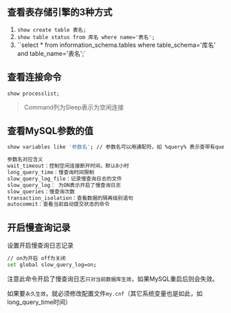 ## 查看表存储引擎的3种方式

1. `show create table 表名;`
2. `show table status from 库名 where name='表名';`
3. ``select * from information_schema.tables where table_schema='库名' and table_name='表名';`



## 查看连接命令

`show processlist;`

> Command列为Sleep表示为空闲连接



## 查看MySQL参数的值

```bash
show variables like '参数名'; // 参数名可以用通配符，如 %query% 表示查带有query的参数名

参数名对应含义
wait_timeout：控制空闲连接断开时间，默认8小时
long_query_time：慢查询时间限制
slow_query_log_file：记录慢查询日志的文件
slow_query_log： 为ON表示开启了慢查询日志
slow_queries：慢查询次数
transaction_isolation：查看数据的隔离级别语句
autocommit：查看当前自动提交状态的命令
```



## 开启慢查询记录

设置开启慢查询日志记录

```bash
// on为开启 off为关闭
set global slow_query_log=on;
```

注意此命令开启了慢查询日志`只对当前数据库生效`，如果MySQL重启后则会失效。

如果要`永久生效`，就必须修改配置文件`my.cnf`（其它系统变量也是如此，如long_query_time时间）



